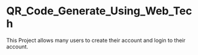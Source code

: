 # QR_Code_Generate_Using_Web_Tech
This Project allows many users to create their account and login to their account.
